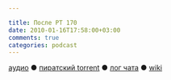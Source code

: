 ```yaml
---

title: После РТ 170
date: 2010-01-16T17:58:00+03:00
comments: true
categories: podcast
---
```

[аудио](http://cdn.radio-t.com/rt170post.mp3) ● [пиратский torrent](http://pirates.radio-t.com/torrents/rt170post.mp3.torrent) ● [лог чата](http://chat.radio-t.com/logs/radio-t-170.html) ● [wiki](http://wiki.radio-t.com/%D0%9F%D0%BE%D1%81%D0%BB%D0%B5_%D0%A0%D0%A2_170)<audio src="http://cdn.radio-t.com/rt170post.mp3" preload="none">
